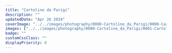 ```yaml
---
title: "Cartoline da Parigi"
description: ""
updatedDate: "Apr 26 2024"
coverImage: "../../images/photography/0080-Cartoline_da_Parigi/0000-Cartoline_da_Parigi_Parigi_Moulin_Rouge_Museo_Louvre_piramide_visitatori_portoni_Palais_Royal_scacchiera_coppie_giostra_carosello_cafe_anges.jpg"
images: ["../../images/photography/0080-Cartoline_da_Parigi/0001-Cartoline_da_Parigi_Parigi_Moulin_Rouge_Museo_Louvre_piramide_visitatori_portoni_Palais_Royal_scacchiera_coppie_giostra_carosello_cafe_anges.jpg","../../images/photography/0080-Cartoline_da_Parigi/0002-Cartoline_da_Parigi_Parigi_Moulin_Rouge_Museo_Louvre_piramide_visitatori_portoni_Palais_Royal_scacchiera_coppie_giostra_carosello_cafe_anges.jpg","../../images/photography/0080-Cartoline_da_Parigi/0003-Cartoline_da_Parigi_Parigi_Moulin_Rouge_Museo_Louvre_piramide_visitatori_portoni_Palais_Royal_scacchiera_coppie_giostra_carosello_cafe_anges.jpg","../../images/photography/0080-Cartoline_da_Parigi/0004-Cartoline_da_Parigi_Parigi_Moulin_Rouge_Museo_Louvre_piramide_visitatori_portoni_Palais_Royal_scacchiera_coppie_giostra_carosello_cafe_anges.jpg","../../images/photography/0080-Cartoline_da_Parigi/0005-Cartoline_da_Parigi_Parigi_Moulin_Rouge_Museo_Louvre_piramide_visitatori_portoni_Palais_Royal_scacchiera_coppie_giostra_carosello_cafe_anges.jpg","../../images/photography/0080-Cartoline_da_Parigi/0006-Cartoline_da_Parigi_Parigi_Moulin_Rouge_Museo_Louvre_piramide_visitatori_portoni_Palais_Royal_scacchiera_coppie_giostra_carosello_cafe_anges.jpg","../../images/photography/0080-Cartoline_da_Parigi/0007-Cartoline_da_Parigi_Parigi_Moulin_Rouge_Museo_Louvre_piramide_visitatori_portoni_Palais_Royal_scacchiera_coppie_giostra_carosello_cafe_anges.jpg","../../images/photography/0080-Cartoline_da_Parigi/0008-Cartoline_da_Parigi_Parigi_Moulin_Rouge_Museo_Louvre_piramide_visitatori_portoni_Palais_Royal_scacchiera_coppie_giostra_carosello_cafe_anges.jpg","../../images/photography/0080-Cartoline_da_Parigi/0009-Cartoline_da_Parigi_Parigi_Moulin_Rouge_Museo_Louvre_piramide_visitatori_portoni_Palais_Royal_scacchiera_coppie_giostra_carosello_cafe_anges.jpg","../../images/photography/0080-Cartoline_da_Parigi/0010-Cartoline_da_Parigi_Parigi_Moulin_Rouge_Museo_Louvre_piramide_visitatori_portoni_Palais_Royal_scacchiera_coppie_giostra_carosello_cafe_anges.jpg","../../images/photography/0080-Cartoline_da_Parigi/0011-Cartoline_da_Parigi_Parigi_Moulin_Rouge_Museo_Louvre_piramide_visitatori_portoni_Palais_Royal_scacchiera_coppie_giostra_carosello_cafe_anges.jpg","../../images/photography/0080-Cartoline_da_Parigi/0012-Cartoline_da_Parigi_Parigi_Moulin_Rouge_Museo_Louvre_piramide_visitatori_portoni_Palais_Royal_scacchiera_coppie_giostra_carosello_cafe_anges.jpg","../../images/photography/0080-Cartoline_da_Parigi/0013-Cartoline_da_Parigi_Parigi_Moulin_Rouge_Museo_Louvre_piramide_visitatori_portoni_Palais_Royal_scacchiera_coppie_giostra_carosello_cafe_anges.jpg","../../images/photography/0080-Cartoline_da_Parigi/0014-Cartoline_da_Parigi_Parigi_Moulin_Rouge_Museo_Louvre_piramide_visitatori_portoni_Palais_Royal_scacchiera_coppie_giostra_carosello_cafe_anges.jpg","../../images/photography/0080-Cartoline_da_Parigi/0015-Cartoline_da_Parigi_Parigi_Moulin_Rouge_Museo_Louvre_piramide_visitatori_portoni_Palais_Royal_scacchiera_coppie_giostra_carosello_cafe_anges.jpg","../../images/photography/0080-Cartoline_da_Parigi/0016-Cartoline_da_Parigi_Parigi_Moulin_Rouge_Museo_Louvre_piramide_visitatori_portoni_Palais_Royal_scacchiera_coppie_giostra_carosello_cafe_anges.jpg","../../images/photography/0080-Cartoline_da_Parigi/0017-Cartoline_da_Parigi_Parigi_Moulin_Rouge_Museo_Louvre_piramide_visitatori_portoni_Palais_Royal_scacchiera_coppie_giostra_carosello_cafe_anges.jpg","../../images/photography/0080-Cartoline_da_Parigi/0018-Cartoline_da_Parigi_Parigi_Moulin_Rouge_Museo_Louvre_piramide_visitatori_portoni_Palais_Royal_scacchiera_coppie_giostra_carosello_cafe_anges.jpg","../../images/photography/0080-Cartoline_da_Parigi/0019-Cartoline_da_Parigi_Parigi_Moulin_Rouge_Museo_Louvre_piramide_visitatori_portoni_Palais_Royal_scacchiera_coppie_giostra_carosello_cafe_anges.jpg","../../images/photography/0080-Cartoline_da_Parigi/0020-Cartoline_da_Parigi_Parigi_Moulin_Rouge_Museo_Louvre_piramide_visitatori_portoni_Palais_Royal_scacchiera_coppie_giostra_carosello_cafe_anges.jpg","../../images/photography/0080-Cartoline_da_Parigi/0021-Cartoline_da_Parigi_Parigi_Moulin_Rouge_Museo_Louvre_piramide_visitatori_portoni_Palais_Royal_scacchiera_coppie_giostra_carosello_cafe_anges.jpg","../../images/photography/0080-Cartoline_da_Parigi/0022-Cartoline_da_Parigi_Parigi_Moulin_Rouge_Museo_Louvre_piramide_visitatori_portoni_Palais_Royal_scacchiera_coppie_giostra_carosello_cafe_anges.jpg","../../images/photography/0080-Cartoline_da_Parigi/0023-Cartoline_da_Parigi_Parigi_Moulin_Rouge_Museo_Louvre_piramide_visitatori_portoni_Palais_Royal_scacchiera_coppie_giostra_carosello_cafe_anges.jpg","../../images/photography/0080-Cartoline_da_Parigi/0024-Cartoline_da_Parigi_Parigi_Moulin_Rouge_Museo_Louvre_piramide_visitatori_portoni_Palais_Royal_scacchiera_coppie_giostra_carosello_cafe_anges.jpg","../../images/photography/0080-Cartoline_da_Parigi/0025-Cartoline_da_Parigi_Parigi_Moulin_Rouge_Museo_Louvre_piramide_visitatori_portoni_Palais_Royal_scacchiera_coppie_giostra_carosello_cafe_anges.jpg","../../images/photography/0080-Cartoline_da_Parigi/0026-Cartoline_da_Parigi_Parigi_Moulin_Rouge_Museo_Louvre_piramide_visitatori_portoni_Palais_Royal_scacchiera_coppie_giostra_carosello_cafe_anges.jpg","../../images/photography/0080-Cartoline_da_Parigi/0027-Cartoline_da_Parigi_Parigi_Moulin_Rouge_Museo_Louvre_piramide_visitatori_portoni_Palais_Royal_scacchiera_coppie_giostra_carosello_cafe_anges.jpg","../../images/photography/0080-Cartoline_da_Parigi/0028-Cartoline_da_Parigi_Parigi_Moulin_Rouge_Museo_Louvre_piramide_visitatori_portoni_Palais_Royal_scacchiera_coppie_giostra_carosello_cafe_anges.jpg"]
badge: ""
customCssClass: ""
displayPriority: 0
---
```



